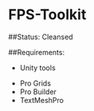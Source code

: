 # FPS-Toolkit


##Status: Cleansed

##Requirements:
- Unity tools
* Pro Grids
* Pro Builder
* TextMeshPro
